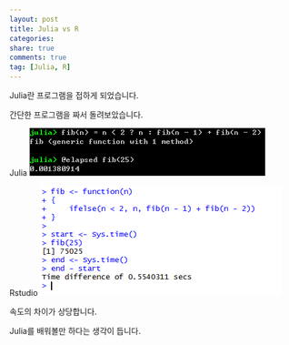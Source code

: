 ```yaml
---
layout: post
title: Julia vs R
categories: 
share: true
comments: true
tag: [Julia, R]
---
```

Julia란 프로그램을 접하게 되었습니다.

간단한 프로그램을 짜서 돌려보았습니다.

Julia
![](/images/julia.png)

Rstudio
![](/images/rstudio.png)

속도의 차이가 상당합니다.
 
Julia를 배워볼만 하다는 생각이 듭니다.

